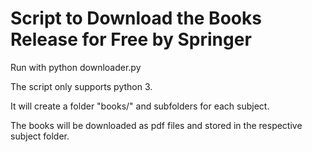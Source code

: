 
# Script to Download the Books Release for Free by Springer  

Run with python downloader.py 

The script only supports python 3. 

It will create a folder "books/" and subfolders for each subject.

The books will be downloaded as pdf files and stored in the respective subject folder.



